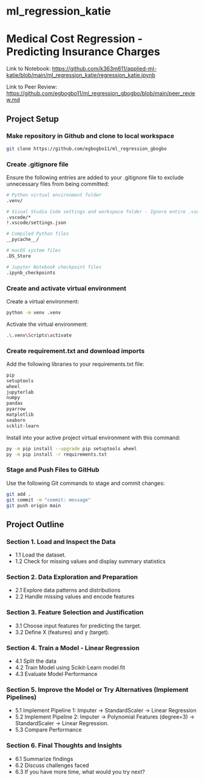 # ml_regression_katie

# Medical Cost Regression - Predicting Insurance Charges

Link to Notebook: https://github.com/k363m611/applied-ml-katie/blob/main/ml_regression_katie/regression_katie.ipynb

Link to Peer Review: https://github.com/egbogbo11/ml_regression_gbogbo/blob/main/peer_review.md 

## Project Setup

### Make repository in Github and clone to local workspace
```bash
git clone https://github.com/egbogbo11/ml_regression_gbogbo
```

### Create .gitignore file
Ensure the following entries are added to your .gitignore file to exclude unnecessary files from being committed:

```bash
# Python virtual environment folder
.venv/

# Visual Studio Code settings and workspace folder - Ignore entire .vscode folder except settings.json
.vscode/*
!.vscode/settings.json

# Compiled Python files
__pycache__/

# macOS system files
.DS_Store

# Jupyter Notebook checkpoint files
.ipynb_checkpoints
```

### Create and activate virtual environment

Create a virtual environment:

```bash
python -m venv .venv
```

Activate the virtual environment:

```bash
.\.venv\Scripts\activate
```
### Create requirement.txt and download imports
Add the following libraries to your requirements.txt file:

```bash
pip
setuptools
wheel
jupyterlab
numpy
pandas
pyarrow
matplotlib
seaborn
scklit-learn
```

Install into your active project virtual environment with this command:

```bash
py -m pip install --upgrade pip setuptools wheel
py -m pip install -r requirements.txt
```
### Stage and Push Files to GitHub

Use the following Git commands to stage and commit changes:

```bash
git add .
git commit -m "commit: message"
git push origin main
```
## Project Outline
### Section 1. Load and Inspect the Data
- 1.1 Load the dataset.
- 1.2 Check for missing values and display summary statistics

### Section 2. Data Exploration and Preparation
- 2.1 Explore data patterns and distributions
- 2.2 Handle missing values and encode features

### Section 3. Feature Selection and Justification
- 3.1 Choose input features for predicting the target.
- 3.2 Define X (features) and y (target).

### Section 4. Train a Model - Linear Regression
- 4.1 Split the data
- 4.2 Train Model using Scikit-Learn model.fit
- 4.3 Evaluate Model Performance

### Section 5. Improve the Model or Try Alternatives (Implement Pipelines)
- 5.1 Implement Pipeline 1: Imputer → StandardScaler → Linear Regression
- 5.2 Implement Pipeline 2: Imputer → Polynomial Features (degree=3) → StandardScaler → Linear Regression.
- 5.3 Compare Performance

### Section 6. Final Thoughts and Insights
- 6.1 Summarize findings
- 6.2 Discuss challenges faced
- 6.3 If you have more time, what would you try next?
